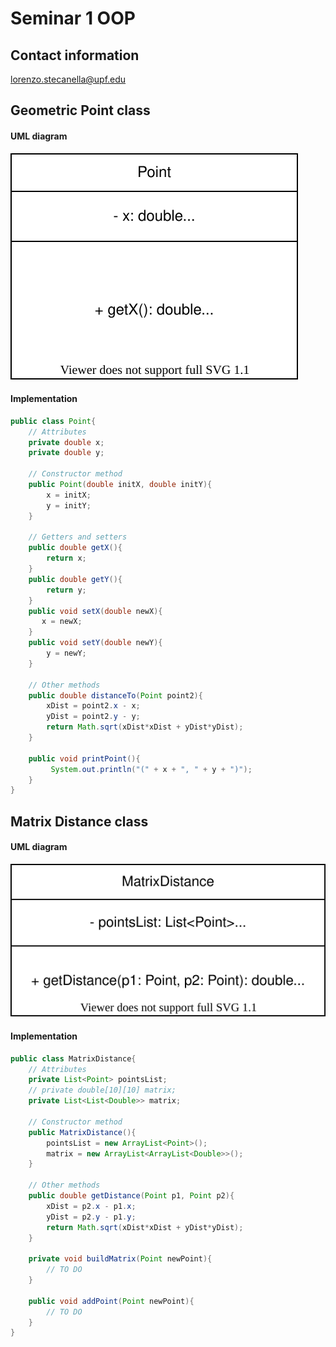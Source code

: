 # Seminar 1 OOP

## Contact information

lorenzo.stecanella@upf.edu

## Geometric Point class

#### UML diagram

![](uml-point.svg)

#### Implementation

````java
public class Point{
    // Attributes
    private double x;
    private double y;
    
    // Constructor method
    public Point(double initX, double initY){
        x = initX;
        y = initY;
    }
    
    // Getters and setters
    public double getX(){
        return x;
	}
    public double getY(){
        return y;
	}
    public void setX(double newX){
       x = newX;
	}
    public void setY(double newY){
        y = newY;
	}
    
    // Other methods
    public double distanceTo(Point point2){
        xDist = point2.x - x;
        yDist = point2.y - y;
        return Math.sqrt(xDist*xDist + yDist*yDist);
    }
    
    public void printPoint(){
         System.out.println("(" + x + ", " + y + ")");
    }
}
````

## Matrix Distance class

#### UML diagram

![uml-MatrixDistance](uml-MatrixDistance.svg)

#### Implementation

```java
public class MatrixDistance{
    // Attributes
    private List<Point> pointsList;
    // private double[10][10] matrix;
    private List<List<Double>> matrix;
    
    // Constructor method
    public MatrixDistance(){
        pointsList = new ArrayList<Point>();
        matrix = new ArrayList<ArrayList<Double>>(); 
    }
     
    // Other methods
	public double getDistance(Point p1, Point p2){
        xDist = p2.x - p1.x;
        yDist = p2.y - p1.y;
        return Math.sqrt(xDist*xDist + yDist*yDist);
    }
    
    private void buildMatrix(Point newPoint){
        // TO DO
    }
    
    public void addPoint(Point newPoint){
        // TO DO
    }
}
```



